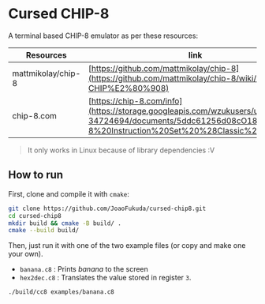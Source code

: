 # Cursed CHIP-8

A terminal based CHIP-8 emulator as per these resources:

Resources | link
--------- | -----
mattmikolay/chip-8 | [https://github.com/mattmikolay/chip-8](https://github.com/mattmikolay/chip-8/wiki/Mastering-CHIP%E2%80%908)
chip-8.com | [https://chip-8.com/info](https://storage.googleapis.com/wzukusers/user-34724694/documents/5ddc61256d08cO18xs1R/CHIP-8%20Instruction%20Set%20%28Classic%29.pdf)

> It only works in Linux because of library dependencies :V

## How to run

First, clone and compile it with `cmake`:

```bash
git clone https://github.com/JoaoFukuda/cursed-chip8.git
cd cursed-chip8
mkdir build && cmake -B build/ .
cmake --build build/
```

Then, just run it with one of the two example files (or copy and make one your own).

* `banana.c8`
: Prints *banana* to the screen
* `hex2dec.c8`
: Translates the value stored in register `3`.

```bash
./build/cc8 examples/banana.c8
```

